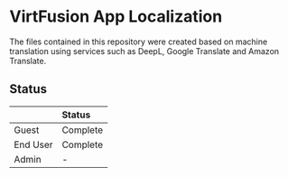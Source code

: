 # VirtFusion App Localization

The files contained in this repository were created based on machine translation using services such as DeepL, Google Translate and Amazon Translate.

## Status

|          | Status   |
|:---------|:---------|
| Guest    | Complete |
| End User | Complete |
| Admin    | -        |
